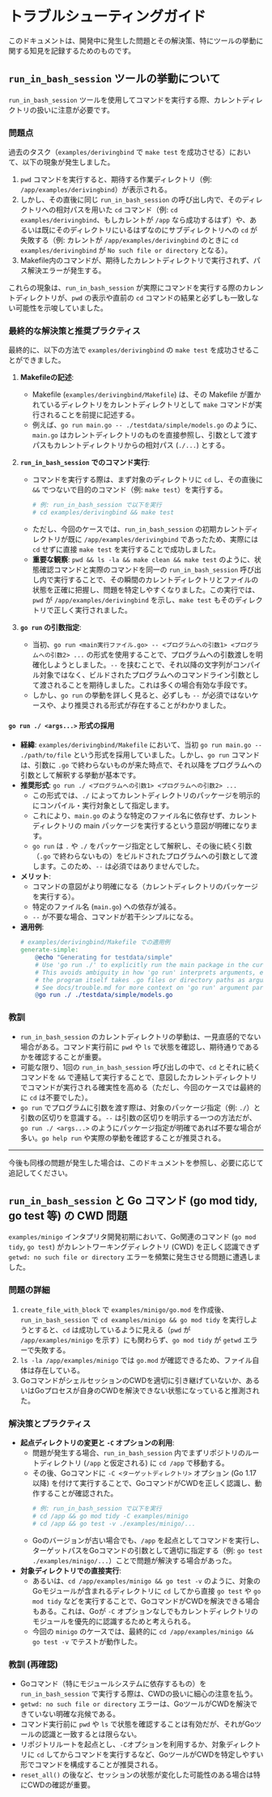 # トラブルシューティングガイド

このドキュメントは、開発中に発生した問題とその解決策、特にツールの挙動に関する知見を記録するためのものです。

## `run_in_bash_session` ツールの挙動について

`run_in_bash_session` ツールを使用してコマンドを実行する際、カレントディレクトリの扱いに注意が必要です。

### 問題点

過去のタスク（`examples/derivingbind` で `make test` を成功させる）において、以下の現象が発生しました。

1.  `pwd` コマンドを実行すると、期待する作業ディレクトリ（例: `/app/examples/derivingbind`）が表示される。
2.  しかし、その直後に同じ `run_in_bash_session` の呼び出し内で、そのディレクトリへの相対パスを用いた `cd` コマンド（例: `cd examples/derivingbind`、もしカレントが `/app` なら成功するはず）や、あるいは既にそのディレクトリにいるはずなのにサブディレクトリへの `cd` が失敗する（例: カレントが `/app/examples/derivingbind` のときに `cd examples/derivingbind` が `No such file or directory` となる）。
3.  Makefile内のコマンドが、期待したカレントディレクトリで実行されず、パス解決エラーが発生する。

これらの現象は、`run_in_bash_session` が実際にコマンドを実行する際のカレントディレクトリが、`pwd` の表示や直前の `cd` コマンドの結果と必ずしも一致しない可能性を示唆していました。

### 最終的な解決策と推奨プラクティス

最終的に、以下の方法で `examples/derivingbind` の `make test` を成功させることができました。

1.  **Makefileの記述**:
    *   Makefile (`examples/derivingbind/Makefile`) は、その Makefile が置かれているディレクトリをカレントディレクトリとして `make` コマンドが実行されることを前提に記述する。
    *   例えば、`go run main.go -- ./testdata/simple/models.go` のように、`main.go` はカレントディレクトリのものを直接参照し、引数として渡すパスもカレントディレクトリからの相対パス (`./...`) とする。

2.  **`run_in_bash_session` でのコマンド実行**:
    *   コマンドを実行する際は、まず対象のディレクトリに `cd` し、その直後に `&&` でつないで目的のコマンド（例: `make test`）を実行する。
        ```bash
        # 例: run_in_bash_session で以下を実行
        # cd examples/derivingbind && make test
        ```
    *   ただし、今回のケースでは、`run_in_bash_session` の初期カレントディレクトリが既に `/app/examples/derivingbind` であったため、実際には `cd` せずに直接 `make test` を実行することで成功しました。
    *   **重要な観察**: `pwd && ls -la && make clean && make test` のように、状態確認コマンドと実際のコマンドを同一の `run_in_bash_session` 呼び出し内で実行することで、その瞬間のカレントディレクトリとファイルの状態を正確に把握し、問題を特定しやすくなりました。この実行では、`pwd` が `/app/examples/derivingbind` を示し、`make test` もそのディレクトリで正しく実行されました。

3.  **`go run` の引数指定**:
    *   当初、`go run <main実行ファイル.go> -- <プログラムへの引数1> <プログラムへの引数2> ...` の形式を使用することで、プログラムへの引数渡しを明確化しようとしました。`--` を挟むことで、それ以降の文字列がコンパイル対象ではなく、ビルドされたプログラムへのコマンドライン引数として渡されることを期待しました。これは多くの場合有効な手段です。
    *   しかし、`go run` の挙動を詳しく見ると、必ずしも `--` が必須ではないケースや、より推奨される形式が存在することがわかりました。

#### `go run ./ <args...>` 形式の採用

*   **経緯**: `examples/derivingbind/Makefile` において、当初 `go run main.go -- ./path/to/file` という形式を採用していました。しかし、`go run` コマンドは、引数に `.go` で終わらないものが来た時点で、それ以降をプログラムへの引数として解釈する挙動が基本です。
*   **推奨形式**: `go run ./ <プログラムへの引数1> <プログラムへの引数2> ...`
    *   この形式では、`./` によってカレントディレクトリのパッケージを明示的にコンパイル・実行対象として指定します。
    *   これにより、`main.go` のような特定のファイル名に依存せず、カレントディレクトリの main パッケージを実行するという意図が明確になります。
    *   `go run` は `.` や `./` をパッケージ指定として解釈し、その後に続く引数（`.go` で終わらないもの）をビルドされたプログラムへの引数として渡します。このため、`--` は必須ではありませんでした。
*   **メリット**:
    *   コマンドの意図がより明確になる（カレントディレクトリのパッケージを実行する）。
    *   特定のファイル名 (`main.go`) への依存が減る。
    *   `--` が不要な場合、コマンドが若干シンプルになる。
*   **適用例**:
    ```makefile
    # examples/derivingbind/Makefile での適用例
    generate-simple:
        @echo "Generating for testdata/simple"
        # Use 'go run ./' to explicitly run the main package in the current directory.
        # This avoids ambiguity in how 'go run' interprets arguments, especially when
        # the program itself takes .go files or directory paths as arguments.
        # See docs/trouble.md for more context on 'go run' argument parsing.
        @go run ./ ./testdata/simple/models.go
    ```

### 教訓

*   `run_in_bash_session` のカレントディレクトリの挙動は、一見直感的でない場合がある。コマンド実行前に `pwd` や `ls` で状態を確認し、期待通りであるかを確認することが重要。
*   可能な限り、1回の `run_in_bash_session` 呼び出しの中で、`cd` とそれに続くコマンドを `&&` で連結して実行することで、意図したカレントディレクトリでコマンドが実行される確実性を高める（ただし、今回のケースでは最終的に `cd` は不要でした）。
*   `go run` でプログラムに引数を渡す際は、対象のパッケージ指定（例: `./`）と引数の区切りを意識する。`--` は引数の区切りを明示する一つの方法だが、`go run ./ <args...>` のようにパッケージ指定が明確であれば不要な場合が多い。`go help run` や実際の挙動を確認することが推奨される。

---

今後も同様の問題が発生した場合は、このドキュメントを参照し、必要に応じて追記してください。

## `run_in_bash_session` と Go コマンド (go mod tidy, go test 等) の CWD 問題

`examples/minigo` インタプリタ開発初期において、Go関連のコマンド (`go mod tidy`, `go test`) がカレントワーキングディレクトリ (CWD) を正しく認識できず `getwd: no such file or directory` エラーを頻繁に発生させる問題に遭遇しました。

### 問題の詳細

1.  `create_file_with_block` で `examples/minigo/go.mod` を作成後、`run_in_bash_session` で `cd examples/minigo && go mod tidy` を実行しようとすると、`cd` は成功しているように見える（`pwd` が `/app/examples/minigo` を示す）にも関わらず、`go mod tidy` が `getwd` エラーで失敗する。
2.  `ls -la /app/examples/minigo` では `go.mod` が確認できるため、ファイル自体は存在している。
3.  GoコマンドがシェルセッションのCWDを適切に引き継げていないか、あるいはGoプロセスが自身のCWDを解決できない状態になっていると推測された。

### 解決策とプラクティス

*   **起点ディレクトリの変更と `-C` オプションの利用**:
    *   問題が発生する場合、`run_in_bash_session` 内でまずリポジトリのルートディレクトリ (`/app` と仮定される) に `cd /app` で移動する。
    *   その後、Goコマンドに `-C <ターゲットディレクトリ>` オプション (Go 1.17以降) を付けて実行することで、GoコマンドがCWDを正しく認識し、動作することが確認された。
        ```bash
        # 例: run_in_bash_session で以下を実行
        # cd /app && go mod tidy -C examples/minigo
        # cd /app && go test -v ./examples/minigo/...
        ```
    *   Goのバージョンが古い場合でも、`/app` を起点としてコマンドを実行し、ターゲットパスをGoコマンドの引数として適切に指定する（例: `go test ./examples/minigo/...`）ことで問題が解決する場合があった。
*   **対象ディレクトリでの直接実行**:
    *   あるいは、`cd /app/examples/minigo && go test -v` のように、対象のGoモジュールが含まれるディレクトリに `cd` してから直接 `go test` や `go mod tidy` などを実行することで、GoコマンドがCWDを解決できる場合もある。これは、Goが `-C` オプションなしでもカレントディレクトリのモジュールを優先的に認識するためと考えられる。
    *   今回の `minigo` のケースでは、最終的に `cd /app/examples/minigo && go test -v` でテストが動作した。

### 教訓 (再確認)

*   Goコマンド（特にモジュールシステムに依存するもの）を `run_in_bash_session` で実行する際は、CWDの扱いに細心の注意を払う。
*   `getwd: no such file or directory` エラーは、GoツールがCWDを解決できていない明確な兆候である。
*   コマンド実行前に `pwd` や `ls` で状態を確認することは有効だが、それがGoツールの認識と一致するとは限らない。
*   リポジトリルートを起点とし、`-C`オプションを利用するか、対象ディレクトリに `cd` してからコマンドを実行するなど、GoツールがCWDを特定しやすい形でコマンドを構成することが推奨される。
*   `reset_all()` の後など、セッションの状態が変化した可能性のある場合は特にCWDの確認が重要。
